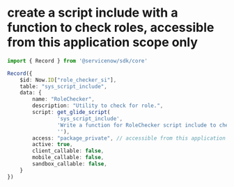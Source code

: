 # create a script include with a function to check roles, accessible from this application scope only
```typescript
import { Record } from '@servicenow/sdk/core'

Record({
    $id: Now.ID["role_checker_si"],
    table: "sys_script_include",
    data: {
        name: "RoleChecker",
        description: "Utility to check for role.",
        script: get_glide_script(
                'sys_script_include', 
                'Write a function for RoleChecker script include to check if user has specified roles.', 
                ''),
        access: "package_private", // accessible from this application scope only
        active: true,
        client_callable: false,
        mobile_callable: false,
        sandbox_callable: false,
    }
})
```
